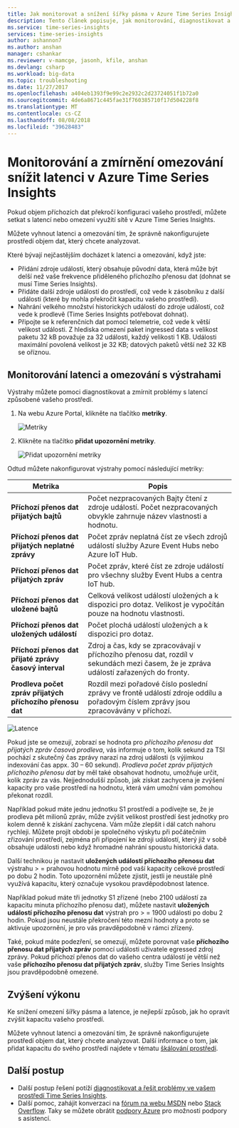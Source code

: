 ```yaml
---
title: Jak monitorovat a snížení šířky pásma v Azure Time Series Insights | Dokumentace Microsoftu
description: Tento článek popisuje, jak monitorování, diagnostikovat a zmírnit problémy s výkonem, které způsobují latenci a omezování v Azure Time Series Insights.
ms.service: time-series-insights
services: time-series-insights
author: ashannon7
ms.author: anshan
manager: cshankar
ms.reviewer: v-mamcge, jasonh, kfile, anshan
ms.devlang: csharp
ms.workload: big-data
ms.topic: troubleshooting
ms.date: 11/27/2017
ms.openlocfilehash: a404eb1393f9e99c2e2932c2d23724051f1b72a0
ms.sourcegitcommit: 4de6a8671c445fae31f760385710f17d504228f8
ms.translationtype: MT
ms.contentlocale: cs-CZ
ms.lasthandoff: 08/08/2018
ms.locfileid: "39628483"
---
```

# <a name="monitor-and-mitigate-throttling-to-reduce-latency-in-azure-time-series-insights"></a>Monitorování a zmírnění omezování snížit latenci v Azure Time Series Insights
Pokud objem příchozích dat překročí konfiguraci vašeho prostředí, můžete setkat s latencí nebo omezení využití sítě v Azure Time Series Insights.

Můžete vyhnout latenci a omezování tím, že správně nakonfigurujete prostředí objem dat, který chcete analyzovat.

Které bývají nejčastějším docházet k latenci a omezování, když jste:

- Přidání zdroje událostí, který obsahuje původní data, která může být delší než vaše frekvence přiděleného příchozího přenosu dat (dohnat se musí Time Series Insights).
- Přidáte další zdroje událostí do prostředí, což vede k zásobníku z další události (které by mohla překročit kapacitu vašeho prostředí).
- Nahrání velkého množství historických událostí do zdroje událostí, což vede k prodlevě (Time Series Insights potřebovat dohnat).
- Připojte se k referenčních dat pomocí telemetrie, což vede k větší velikost události.  Z hlediska omezení paket ingressed data s velikost paketu 32 kB považuje za 32 události, každý velikosti 1 KB. Události maximální povolená velikost je 32 KB; datových paketů větší než 32 KB se oříznou.


## <a name="monitor-latency-and-throttling-with-alerts"></a>Monitorování latenci a omezování s výstrahami

Výstrahy můžete pomoci diagnostikovat a zmírnit problémy s latencí způsobené vašeho prostředí. 

1. Na webu Azure Portal, klikněte na tlačítko **metriky**. 

   ![Metriky](media/environment-mitigate-latency/add-metrics.png)

2. Klikněte na tlačítko **přidat upozornění metriky**.  

    ![Přidat upozornění metriky](media/environment-mitigate-latency/add-metric-alert.png)

Odtud můžete nakonfigurovat výstrahy pomocí následující metriky:

|Metrika  |Popis  |
|---------|---------|
|**Příchozí přenos dat přijatých bajtů**     | Počet nezpracovaných Bajty čtení z zdroje událostí. Počet nezpracovaných obvykle zahrnuje název vlastnosti a hodnotu.  |  
|**Příchozí přenos dat přijatých neplatné zprávy**     | Počet zpráv neplatná číst ze všech zdrojů událostí služby Azure Event Hubs nebo Azure IoT Hub.      |
|**Příchozí přenos dat přijatých zpráv**   | Počet zpráv, které číst ze zdroje událostí pro všechny služby Event Hubs a centra IoT hub.        |
|**Příchozí přenos dat uložené bajtů**     | Celková velikost událostí uložených a k dispozici pro dotaz. Velikost je vypočítán pouze na hodnotu vlastnosti.        |
|**Příchozí přenos dat uložených událostí**     |   Počet plochá událostí uložených a k dispozici pro dotaz.      |
|**Příchozí přenos dat přijaté zprávy časový interval**    |  Zdroj a čas, kdy se zpracovávají v příchozího přenosu dat, rozdíl v sekundách mezi časem, že je zpráva událostí zařazených do fronty.      |
|**Prodleva počet zpráv přijatých příchozího přenosu dat**    |  Rozdíl mezi pořadové číslo poslední zprávy ve frontě událostí zdroje oddílu a pořadovým číslem zprávy jsou zpracovávány v příchozí.      |


![Latence](media/environment-mitigate-latency/latency.png)

Pokud jste se omezují, zobrazí se hodnota pro *příchozího přenosu dat přijatých zpráv časová prodleva*, vás informuje o tom, kolik sekund za TSI pochází z skutečný čas zprávy narazí na zdroj události (s výjimkou indexování čas appx. 30 – 60 sekund).  *Prodleva počet zpráv přijatých příchozího přenosu dat* by měl také obsahovat hodnotu, umožňuje určit, kolik zpráv za vás.  Nejjednodušší způsob, jak získat zachycena je zvýšení kapacity pro vaše prostředí na hodnotu, která vám umožní vám pomohou překonat rozdíl.  

Například pokud máte jednu jednotku S1 prostředí a podívejte se, že je prodleva pět milionů zpráv, může zvýšit velikost prostředí šest jednotky pro kolem denně k získání zachycena.  Vám může zlepšit i dál catch nahoru rychleji.  Můžete projít období je společného výskytu při počátečním zřizování prostředí, zejména při připojení ke zdroji událostí, který již v sobě obsahuje události nebo když hromadné nahrání spoustu historická data.

Další technikou je nastavit **uložených událostí příchozího přenosu dat** výstrahu > = prahovou hodnotu mírně pod vaší kapacity celkové prostředí po dobu 2 hodin.  Toto upozornění můžete zjistit, jestli je neustále plně využívá kapacitu, který označuje vysokou pravděpodobnost latence.  

Například pokud máte tři jednotky S1 zřízené (nebo 2100 událostí za kapacitu minuta příchozího přenosu dat), můžete nastavit **uložených událostí příchozího přenosu dat** výstrah pro > = 1900 události po dobu 2 hodin. Pokud jsou neustále překročení této mezní hodnoty a proto se aktivuje upozornění, je pro vás pravděpodobně v rámci zřízený.  

Také, pokud máte podezření, se omezují, můžete porovnat vaše **příchozího přenosu dat přijatých zpráv** pomocí události uživatele egressed zdroj zprávy.  Pokud příchozí přenos dat do vašeho centra událostí je větší než vaše **příchozího přenosu dat přijatých zpráv**, služby Time Series Insights jsou pravděpodobně omezené.

## <a name="improving-performance"></a>Zvýšení výkonu 
Ke snížení omezení šířky pásma a latence, je nejlepší způsob, jak ho opravit zvýšit kapacitu vašeho prostředí. 

Můžete vyhnout latenci a omezování tím, že správně nakonfigurujete prostředí objem dat, který chcete analyzovat. Další informace o tom, jak přidat kapacitu do svého prostředí najdete v tématu [škálování prostředí](time-series-insights-how-to-scale-your-environment.md).

## <a name="next-steps"></a>Další postup
- Další postup řešení potíží [diagnostikovat a řešit problémy ve vašem prostředí Time Series Insights](time-series-insights-diagnose-and-solve-problems.md).
- Další pomoc, zahájit konverzaci na [fórum na webu MSDN](https://social.msdn.microsoft.com/Forums/home?forum=AzureTimeSeriesInsights) nebo [Stack Overflow](https://stackoverflow.com/questions/tagged/azure-timeseries-insights). Taky se můžete obrátit [podpory Azure](https://azure.microsoft.com/support/options/) pro možnosti podpory s asistencí.
